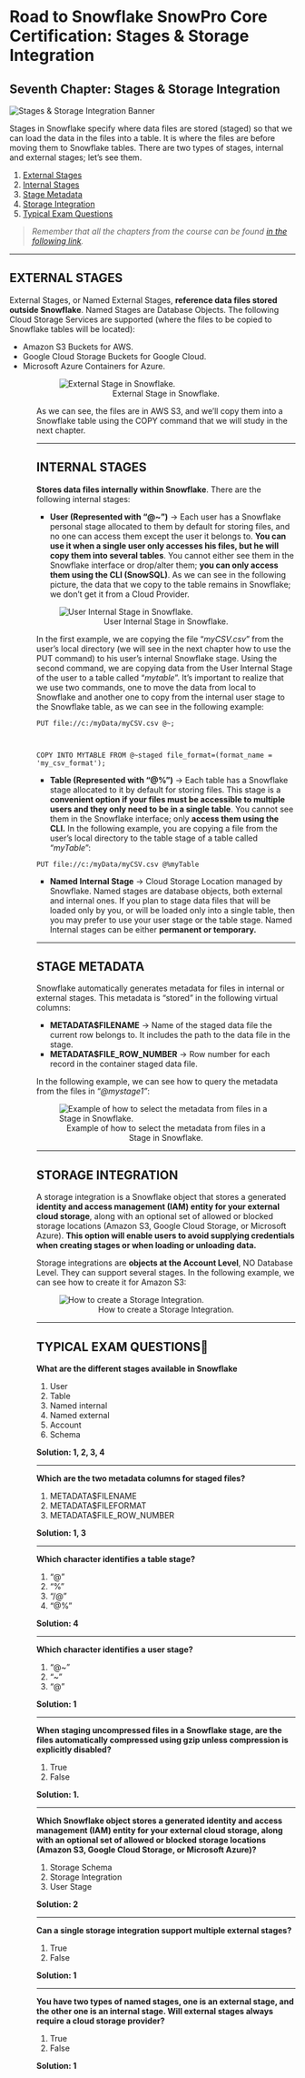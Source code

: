 # Road to Snowflake SnowPro Core Certification: Stages & Storage Integration

## Seventh Chapter: Stages & Storage Integration

![Stages & Storage Integration Banner](./Assets/stages-storage-integration.webp)

Stages in Snowflake specify where data files are stored (staged) so that we can load the data in the files into a table. It is where the files are before moving them to Snowflake tables. There are two types of stages, internal and external stages; let’s see them.

<ol>
<li><a href="#external-stages">External Stages</a></li>
<li><a href="#internal-stages">Internal Stages</a></li>
<li><a href="#stage-metadata">Stage Metadata</a></li>
<li><a href="#storage-integration">Storage Integration</a></li>
<li><a href="#typical-exam-questions">Typical Exam Questions
</a></li>
</ol>

> _Remember that all the chapters from the course can be found [in the following link](./course-links.md)._

---

## EXTERNAL STAGES

External Stages, or Named External Stages, <b>reference data files stored outside Snowflake</b>. Named Stages are Database Objects. The following Cloud Storage Services are supported (where the files to be copied to Snowflake tables will be located):

<ul>
<li>Amazon S3 Buckets for AWS.</li>
<li>Google Cloud Storage Buckets for Google Cloud.</li>
<li>Microsoft Azure Containers for Azure.</li>
<ul>

<figure>
  <img
  src="./Assets/external-stage-snowflake.png"
  alt="External Stage in Snowflake.">
  <figcaption align = "center">External Stage in Snowflake.
</figcaption>
</figure>

As we can see, the files are in AWS S3, and we’ll copy them into a Snowflake table using the COPY command that we will study in the next chapter.

---

## INTERNAL STAGES

<b>Stores data files internally within Snowflake</b>. There are the following internal stages:

<ul>
<li><b>User (Represented with “@~”)</b> → Each user has a Snowflake personal stage allocated to them by default for storing files, and no one can access them except the user it belongs to. <b>You can use it when a single user only accesses his files, but he will copy them into several tables</b>. You cannot either see them in the Snowflake interface or drop/alter them; <b>you can only access them using the CLI (SnowSQL)</b>. As we can see in the following picture, the data that we copy to the table remains in Snowflake; we don’t get it from a Cloud Provider.</li>
</ul>

<figure>
  <img
  src="./Assets/user-internal-stage.png"
  alt="User Internal Stage in Snowflake.">
  <figcaption align = "center">User Internal Stage in Snowflake.
</figcaption>
</figure>

In the first example, we are copying the file “<i>myCSV.csv</i>” from the user’s local directory (we will see in the next chapter how to use the PUT command) to his user’s internal Snowflake stage. Using the second command, we are copying data from the User Internal Stage of the user to a table called “<i>mytable</i>”. It’s important to realize that we use two commands, one to move the data from local to Snowflake and another one to copy from the internal user stage to the Snowflake table, as we can see in the following example:

<code>PUT file://c:/myData/myCSV.csv @~;

COPY INTO MYTABLE FROM @~staged file_format=(format_name = 'my_csv_format');</code>

<ul>
<li><b>Table (Represented with “@%”)</b> → Each table has a Snowflake stage allocated to it by default for storing files. This stage is a <b>convenient option if your files must be accessible to multiple users and they only need to be in a single table</b>. You cannot see them in the Snowflake interface; only <b>access them using the CLI.</b> In the following example, you are copying a file from the user’s local directory to the table stage of a table called “<i>myTable</i>”:</li>
</ul>

<code>PUT file://c:/myData/myCSV.csv @%myTable</code>

<ul>
<li><b>Named Internal Stage</b> → Cloud Storage Location managed by Snowflake. Named stages are database objects, both external and internal ones. If you plan to stage data files that will be loaded only by you, or will be loaded only into a single table, then you may prefer to use your user stage or the table stage. Named Internal stages can be either <b>permanent or temporary.</b></li>
</ul>

---

## STAGE METADATA

Snowflake automatically generates metadata for files in internal or external stages. This metadata is “stored” in the following virtual columns:

<ul>
<li><b>METADATA$FILENAME</b> → Name of the staged data file the current row belongs to. It includes the path to the data file in the stage.</li>
<li><b>METADATA$FILE_ROW_NUMBER</b> → Row number for each record in the container staged data file.</li>
</ul>

In the following example, we can see how to query the metadata from the files in “<i>@mystage1”</i>:

<figure>
  <img
  src="./Assets/metadata-selection-snowflake.png"
  alt="Example of how to select the metadata from files in a Stage in Snowflake.">
  <figcaption align = "center">Example of how to select the metadata from files in a Stage in Snowflake.
</figcaption>
</figure>

---

## STORAGE INTEGRATION

A storage integration is a Snowflake object that stores a generated <b>identity and access management (IAM) entity for your external cloud storage</b>, along with an optional set of allowed or blocked storage locations (Amazon S3, Google Cloud Storage, or Microsoft Azure). <b>This option will enable users to avoid supplying credentials when creating stages or when loading or unloading data.</b>

Storage integrations are <b>objects at the Account Level</b>, NO Database Level. They can support several stages. In the following example, we can see how to create it for Amazon S3:

<figure>
  <img
  src="./Assets/how-to-create-storage-integration.png"
  alt="How to create a Storage Integration.">
  <figcaption align = "center">How to create a Storage Integration.
</figcaption>
</figure>

---

## TYPICAL EXAM QUESTIONS

<b>What are the different stages available in Snowflake</b>

<ol>
<li>User</li>
<li>Table</li>
<li>Named internal</li>
<li>Named external</li>
<li>Account</li>
<li>Schema</li>
</ol>

<b>Solution: 1, 2, 3, 4</b>

---

<b>Which are the two metadata columns for staged files?</b>

<ol>
<li>METADATA$FILENAME</li>
<li>METADATA$FILEFORMAT</li>
<li>METADATA$FILE_ROW_NUMBER</li>
</ol>

<b>Solution: 1, 3</b>

---

<b>Which character identifies a table stage?</b>

<ol>
<li>“@”</li>
<li>“%”</li>
<li>“/@”</li>
<li>“@%”</li>
</ol>

<b>Solution: 4</b>

---

<b>Which character identifies a user stage?</b>

<ol>
<li>“@~”</li>
<li>“~”</li>
<li>“@”</li>
</ol>

<b>Solution: 1</b>

---

<b>When staging uncompressed files in a Snowflake stage, are the files automatically compressed using gzip unless compression is explicitly disabled?</b>

<ol>
<li>True</li>
<li>False</li>
</ol>

<b>Solution: 1.</b>

---

<b>Which Snowflake object stores a generated identity and access management (IAM) entity for your external cloud storage, along with an optional set of allowed or blocked storage locations (Amazon S3, Google Cloud Storage, or Microsoft Azure)?</b>

<ol>
<li>Storage Schema</li>
<li>Storage Integration</li>
<li>User Stage</li>
</ol>

<b>Solution: 2</b>

---

<b>Can a single storage integration support multiple external stages?</b>

<ol>
<li>True</li>
<li>False</li>
</ol>

<b>Solution: 1</b>

---

<b>You have two types of named stages, one is an external stage, and the other one is an internal stage. Will external stages always require a cloud storage provider?</b>

<ol>
<li>True</li>
<li>False</li>
</ol>

<b>Solution: 1</b>
